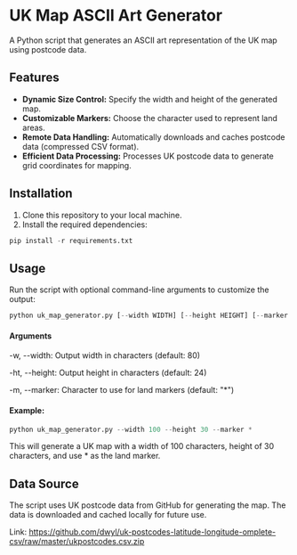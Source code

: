 # UK Map ASCII Art Generator

A Python script that generates an ASCII art representation of the UK map using postcode data. 

## Features

- **Dynamic Size Control:** Specify the width and height of the generated map.
- **Customizable Markers:** Choose the character used to represent land areas.
- **Remote Data Handling:** Automatically downloads and caches postcode data (compressed CSV format).
- **Efficient Data Processing:** Processes UK postcode data to generate grid coordinates for mapping.

## Installation

1. Clone this repository to your local machine.
2. Install the required dependencies:

```python
pip install -r requirements.txt
```
## Usage
Run the script with optional command-line arguments to customize the output:
```python
python uk_map_generator.py [--width WIDTH] [--height HEIGHT] [--marker MARKER]
```
#### Arguments
-w, --width: Output width in characters (default: 80)

-ht, --height: Output height in characters (default: 24)

-m, --marker: Character to use for land markers (default: "*")

#### Example:
```python
python uk_map_generator.py --width 100 --height 30 --marker *
```
This will generate a UK map with a width of 100 characters, height of 30 characters, and use * as the land marker.

## Data Source
The script uses UK postcode data from GitHub for generating the map. The data is downloaded and cached locally for future use.

Link: https://github.com/dwyl/uk-postcodes-latitude-longitude-omplete-csv/raw/master/ukpostcodes.csv.zip
